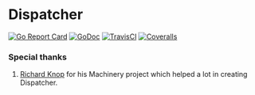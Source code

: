 # Dispatcher

[![Go Report Card](https://goreportcard.com/badge/github.com/gofort/dispatcher)](https://goreportcard.com/report/github.com/gofort/dispatcher)
[![GoDoc](https://img.shields.io/badge/godoc-reference-blue.svg)](https://godoc.org/github.com/gofort/dispatcher)
[![TravisCI](https://travis-ci.org/gofort/dispatcher.svg?branch=master)](https://travis-ci.org/gofort/dispatcher)
[![Coveralls](https://coveralls.io/repos/github/gofort/dispatcher/badge.svg?branch=master)](https://coveralls.io/github/gofort/dispatcher?branch=master)



### Special thanks
1. [Richard Knop](https://github.com/RichardKnop) for his Machinery project which helped a lot in creating Dispatcher.
